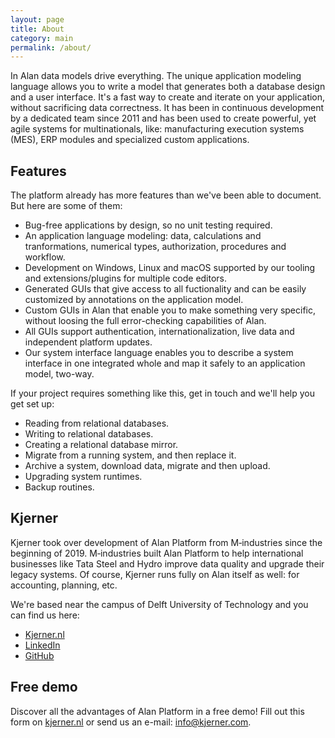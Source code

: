 ```yaml
---
layout: page
title: About
category: main
permalink: /about/
---
```


In Alan data models drive everything.
The unique application modeling language allows you to write a model that generates both a database design and a user interface. It's a fast way to create and iterate on your application, without sacrificing data correctness. It has been in continuous development by a dedicated team since 2011 and has been used to create powerful, yet agile systems for multinationals, like: manufacturing execution systems (MES), ERP modules and specialized custom applications.


## Features
The platform already has more features than we've been able to document. But here are some of them:
- Bug-free applications by design, so no unit testing required.
- An application language modeling: data, calculations and tranformations, numerical types, authorization, procedures and workflow.
- Development on Windows, Linux and macOS supported by our tooling and extensions/plugins for multiple code editors.
- Generated GUIs that give access to all fuctionality and can be easily customized by annotations on the application model.
- Custom GUIs in Alan that enable you to make something very specific, without loosing the full error-checking capabilities of Alan.
- All GUIs support authentication, internationalization, live data and independent platform updates.
- Our system interface language enables you to describe a system interface in one integrated whole and map it safely to an application model, two-way.

If your project requires something like this, get in touch and we'll help you get set up:

- Reading from relational databases.
- Writing to relational databases.
- Creating a relational database mirror.
- Migrate from a running system, and then replace it.
- Archive a system, download data, migrate and then upload.
- Upgrading system runtimes.
- Backup routines.

## Kjerner
Kjerner took over development of Alan Platform from M‑industries since the beginning of 2019. M‑industries built Alan Platform to help international businesses like Tata Steel and Hydro improve data quality and upgrade their legacy systems. Of course, Kjerner runs fully on Alan itself as well: for accounting, planning, etc.

We're based near the campus of Delft University of Technology and you can find us here:

- [Kjerner.nl](https://www.kjerner.nl)
- [LinkedIn](https://www.linkedin.com/company/kjerner/)
- [GitHub](https://github.com/alan-platform/)

## Free demo
Discover all the advantages of Alan Platform in a free demo! Fill out this form on [kjerner.nl](https://www.kjerner.nl/site/demo-alan-platform) or send us an e-mail: [info@kjerner.com](mailto:info@kjerner.com).
